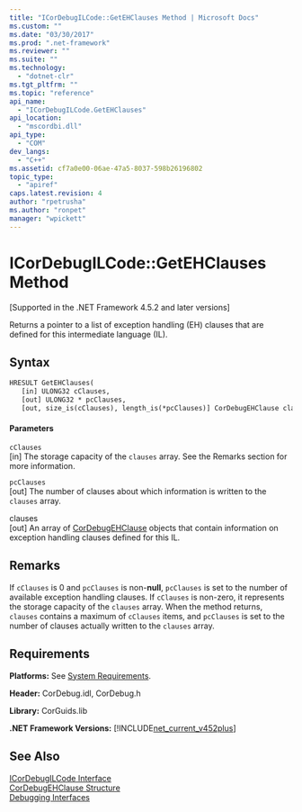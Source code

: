 ```yaml
---
title: "ICorDebugILCode::GetEHClauses Method | Microsoft Docs"
ms.custom: ""
ms.date: "03/30/2017"
ms.prod: ".net-framework"
ms.reviewer: ""
ms.suite: ""
ms.technology: 
  - "dotnet-clr"
ms.tgt_pltfrm: ""
ms.topic: "reference"
api_name: 
  - "ICorDebugILCode.GetEHClauses"
api_location: 
  - "mscordbi.dll"
api_type: 
  - "COM"
dev_langs: 
  - "C++"
ms.assetid: cf7a0e00-06ae-47a5-8037-598b26196802
topic_type: 
  - "apiref"
caps.latest.revision: 4
author: "rpetrusha"
ms.author: "ronpet"
manager: "wpickett"
---
```

# ICorDebugILCode::GetEHClauses Method
[Supported in the .NET Framework 4.5.2 and later versions]  
  
 Returns a pointer to a list of exception handling (EH) clauses that are defined for this intermediate language (IL).  
  
## Syntax  
  
```vb  
HRESULT GetEHClauses(  
   [in] ULONG32 cClauses,  
   [out] ULONG32 * pcClauses,  
   [out, size_is(cClauses), length_is(*pcClauses)] CorDebugEHClause clauses[]);  
```  
  
#### Parameters  
 `cClauses`  
 [in] The storage capacity of the `clauses` array. See the Remarks section for more information.  
  
 `pcClauses`  
 [out] The number of clauses about which information is written to the `clauses` array.  
  
 clauses  
 [out] An array of [CorDebugEHClause](../../../../docs/framework/unmanaged-api/debugging/cordebugehclause-structure.md) objects that contain information on exception handling clauses defined for this IL.  
  
## Remarks  
 If `cClauses` is 0 and `pcClauses` is non-**null**, `pcClauses` is set to the number of available exception handling clauses. If `cClauses` is non-zero, it represents the storage capacity of the `clauses` array. When the method returns, `clauses` contains a maximum of `cClauses` items, and `pcClauses` is set to the number of clauses actually written to the `clauses` array.  
  
## Requirements  
 **Platforms:** See [System Requirements](../../../../docs/framework/get-started/system-requirements.md).  
  
 **Header:** CorDebug.idl, CorDebug.h  
  
 **Library:** CorGuids.lib  
  
 **.NET Framework Versions:** [!INCLUDE[net_current_v452plus](../../../../includes/net-current-v452plus-md.md)]  
  
## See Also  
 [ICorDebugILCode Interface](../../../../docs/framework/unmanaged-api/debugging/icordebugilcode-interface.md)   
 [CorDebugEHClause Structure](../../../../docs/framework/unmanaged-api/debugging/cordebugehclause-structure.md)   
 [Debugging Interfaces](../../../../docs/framework/unmanaged-api/debugging/debugging-interfaces.md)

